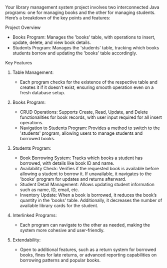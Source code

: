 Your library management system project involves two interconnected Java programs: one for managing books and the other for managing students. Here’s a breakdown of the key points and features:

 Project Overview
- Books Program: Manages the 'books' table, with operations to insert, update, delete, and view book details.
- Students Program: Manages the 'students' table, tracking which books students borrow and updating the 'books' table accordingly.

 Key Features
1. Table Management:
   - Each program checks for the existence of the respective table and creates it if it doesn’t exist, ensuring smooth operation even on a fresh database setup.

2. Books Program:
   - CRUD Operations: Supports Create, Read, Update, and Delete functionalities for book records, with user input required for all insert operations.
   - Navigation to Students Program: Provides a method to switch to the 'students' program, allowing users to manage students and borrowed books.

3. Students Program:
   - Book Borrowing System: Tracks which books a student has borrowed, with details like book ID and name.
   - Availability Check: Verifies if the requested book is available before allowing a student to borrow it. If unavailable, it navigates to the 'books' program for updates and returns afterward.
   - Student Detail Management: Allows updating student information such as name, ID, email, etc.
   - Inventory Update: When a book is borrowed, it reduces the book’s quantity in the 'books' table. Additionally, it decreases the number of available library cards for the student.

4. Interlinked Programs:
   - Each program can navigate to the other as needed, making the system more cohesive and user-friendly.

5. Extendability:
   - Open to additional features, such as a return system for borrowed books, fines for late returns, or advanced reporting capabilities on borrowing patterns and popular books.

